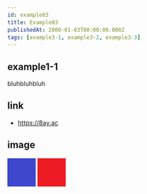 ```yaml
---
id: example03
title: Example03
publishedAt: 2000-01-03T00:00:00.000Z
tags: [example3-1, example3-2, example3-3]
---
```


## example1-1

bluhbluhbluh

## link

- <https://8ay.ac>

## image

![blue](img/example03/blue03.png)
![red](img/example03/red03.png)
